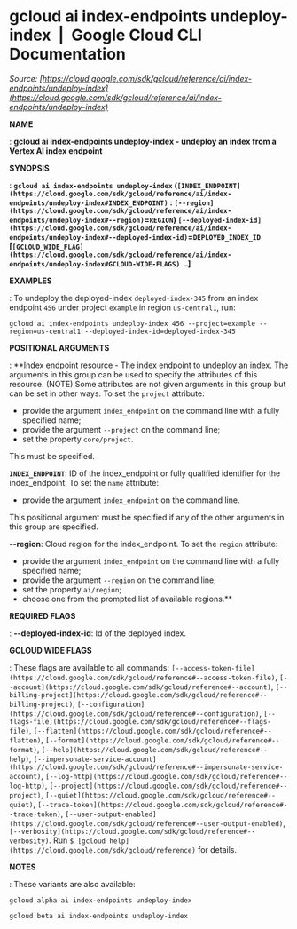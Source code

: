 # gcloud ai index-endpoints undeploy-index  |  Google Cloud CLI Documentation

*Source: [https://cloud.google.com/sdk/gcloud/reference/ai/index-endpoints/undeploy-index](https://cloud.google.com/sdk/gcloud/reference/ai/index-endpoints/undeploy-index)*

**NAME**

: **gcloud ai index-endpoints undeploy-index - undeploy an index from a Vertex AI index endpoint**

**SYNOPSIS**

: **`gcloud ai index-endpoints undeploy-index` (`[INDEX_ENDPOINT](https://cloud.google.com/sdk/gcloud/reference/ai/index-endpoints/undeploy-index#INDEX_ENDPOINT)` : `[--region](https://cloud.google.com/sdk/gcloud/reference/ai/index-endpoints/undeploy-index#--region)`=`REGION`) `[--deployed-index-id](https://cloud.google.com/sdk/gcloud/reference/ai/index-endpoints/undeploy-index#--deployed-index-id)`=`DEPLOYED_INDEX_ID` [`[GCLOUD_WIDE_FLAG](https://cloud.google.com/sdk/gcloud/reference/ai/index-endpoints/undeploy-index#GCLOUD-WIDE-FLAGS) …`]**

**EXAMPLES**

: To undeploy the deployed-index
``deployed-index-345`` from an index endpoint
``456`` under project
``example`` in region
``us-central1``, run:

```
gcloud ai index-endpoints undeploy-index 456 --project=example --region=us-central1 --deployed-index-id=deployed-index-345
```

**POSITIONAL ARGUMENTS**

: **Index endpoint resource - The index endpoint to undeploy an index. The arguments
in this group can be used to specify the attributes of this resource. (NOTE)
Some attributes are not given arguments in this group but can be set in other
ways.
To set the `project` attribute:

- provide the argument `index_endpoint` on the command line with a
fully specified name;
- provide the argument `--project` on the command line;
- set the property `core/project`.

This must be specified.

**`INDEX_ENDPOINT`**:
ID of the index_endpoint or fully qualified identifier for the index_endpoint.
To set the `name` attribute:

- provide the argument `index_endpoint` on the command line.

This positional argument must be specified if any of the other arguments in this
group are specified.

**--region**:
Cloud region for the index_endpoint.
To set the `region` attribute:

- provide the argument `index_endpoint` on the command line with a
fully specified name;
- provide the argument `--region` on the command line;
- set the property `ai/region`;
- choose one from the prompted list of available regions.**

**REQUIRED FLAGS**

: **--deployed-index-id**:
Id of the deployed index.

**GCLOUD WIDE FLAGS**

: These flags are available to all commands: `[--access-token-file](https://cloud.google.com/sdk/gcloud/reference#--access-token-file)`,
`[--account](https://cloud.google.com/sdk/gcloud/reference#--account)`, `[--billing-project](https://cloud.google.com/sdk/gcloud/reference#--billing-project)`,
`[--configuration](https://cloud.google.com/sdk/gcloud/reference#--configuration)`,
`[--flags-file](https://cloud.google.com/sdk/gcloud/reference#--flags-file)`,
`[--flatten](https://cloud.google.com/sdk/gcloud/reference#--flatten)`, `[--format](https://cloud.google.com/sdk/gcloud/reference#--format)`, `[--help](https://cloud.google.com/sdk/gcloud/reference#--help)`, `[--impersonate-service-account](https://cloud.google.com/sdk/gcloud/reference#--impersonate-service-account)`,
`[--log-http](https://cloud.google.com/sdk/gcloud/reference#--log-http)`,
`[--project](https://cloud.google.com/sdk/gcloud/reference#--project)`, `[--quiet](https://cloud.google.com/sdk/gcloud/reference#--quiet)`, `[--trace-token](https://cloud.google.com/sdk/gcloud/reference#--trace-token)`, `[--user-output-enabled](https://cloud.google.com/sdk/gcloud/reference#--user-output-enabled)`,
`[--verbosity](https://cloud.google.com/sdk/gcloud/reference#--verbosity)`.
Run `$ [gcloud help](https://cloud.google.com/sdk/gcloud/reference)` for details.

**NOTES**

: These variants are also available:

```
gcloud alpha ai index-endpoints undeploy-index
```

```
gcloud beta ai index-endpoints undeploy-index
```